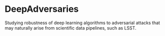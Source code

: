 # DeepAdversaries
Studying robustness of deep learning algorithms to adversarial attacks that may naturally arise from scientific data pipelines, such as LSST. 
